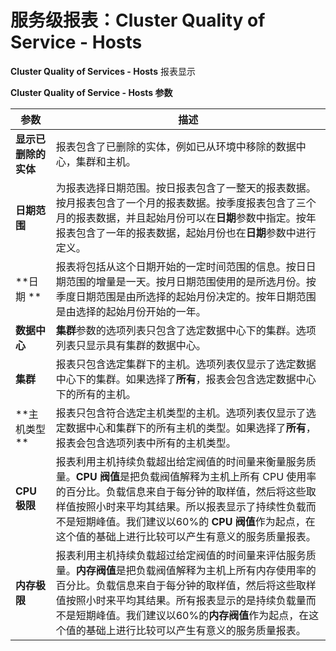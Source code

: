 # 服务级报表：Cluster Quality of Service - Hosts

**Cluster Quality of Services - Hosts** 报表显示

**Cluster Quality of Service - Hosts 参数**

| 参数 | 描述 |
| ---- | ---- |
| **显示已删除的实体** | 报表包含了已删除的实体，例如已从环境中移除的数据中心，集群和主机。 |
| **日期范围** | 为报表选择日期范围。按日报表包含了一整天的报表数据。按月报表包含了一个月的报表数据。按季度报表包含了三个月的报表数据，并且起始月份可以在**日期**参数中指定。按年报表包含了一年的报表数据，起始月份也在**日期**参数中进行定义。 |
| **日期 **| 报表将包括从这个日期开始的一定时间范围的信息。按日日期范围的增量是一天。按月日期范围使用的是所选月份。按季度日期范围是由所选择的起始月份决定的。按年日期范围是由选择的起始月份开始的一年。 |
| **数据中心** | **集群**参数的选项列表只包含了选定数据中心下的集群。选项列表只显示具有集群的数据中心。 |
| **集群** | 报表只包含选定集群下的主机。选项列表仅显示了选定数据中心下的集群。如果选择了**所有**，报表会包含选定数据中心下的所有的主机。 |
| **主机类型 **| 报表只包含符合选定主机类型的主机。选项列表仅显示了选定数据中心和集群下的所有主机的类型。如果选择了**所有**，报表会包含选项列表中所有的主机类型。 |
| **CPU 极限** | 报表利用主机持续负载超出给定阀值的时间量来衡量服务质量。**CPU 阀值**是把负载阀值解释为主机上所有 CPU 使用率的百分比。负载信息来自于每分钟的取样值，然后将这些取样值按照小时来平均其结果。所以报表显示了持续性负载而不是短期峰值。我们建议以60%的 **CPU 阀值**作为起点，在这个值的基础上进行比较可以产生有意义的服务质量报表。 |
| **内存极限** | 报表利用主机持续负载超过给定阀值的时间量来评估服务质量。**内存阀值**是把负载阀值解释为主机上所有内存使用率的百分比。负载信息来自于每分钟的取样值，然后将这些取样值按照小时来平均其结果。所有报表显示的是持续负载量而不是短期峰值。我们建议以60%的**内存阀值**作为起点，在这个值的基础上进行比较可以产生有意义的服务质量报表。 |
